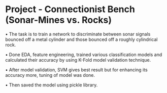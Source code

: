# Project - Connectionist Bench (Sonar-Mines vs. Rocks)

• The task is to train a network to discriminate between sonar signals 
bounced off a metal cylinder and those bounced off a roughly cylindrical 
rock.

• Done EDA, feature engineering, trained various classification models 
and calculated their accuracy by using K-Fold model validation 
technique.

• After model validation, SVM gives best result but for enhancing its 
accuracy more, tuning of model was done.

• Then saved the model using pickle library.
